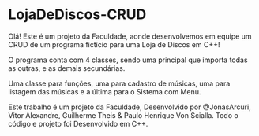 # LojaDeDiscos-CRUD
Olá! Este é um projeto da Faculdade, aonde desenvolvemos em equipe um CRUD de um programa fictício para uma Loja de Discos em C++!

O programa conta com 4 classes, sendo uma principal que importa todas as outras, e as demais secundárias.

Uma classe para funções, uma para cadastro de músicas, uma para listagem das músicas e a última para o Sistema com Menu.

Este trabalho é um projeto da Faculdade, Desenvolvido por @JonasArcuri, Vitor Alexandre, Guilherme Theis & Paulo Henrique Von Scialla.
Todo o código e projeto foi Desenvolvido em C++.
